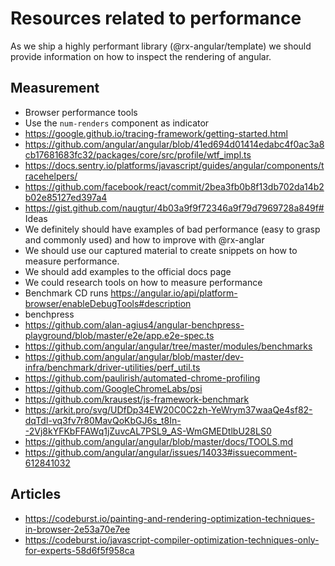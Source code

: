 # Resources related to performance

  As we ship a highly performant library (@rx-angular/template) 
  we should provide information on how to inspect the rendering of angular.

  ## Measurement
  - Browser performance tools
  - Use the `num-renders` component as indicator
  - https://google.github.io/tracing-framework/getting-started.html
  - https://github.com/angular/angular/blob/41ed694d01414edabc4f0ac3a8cb17681683fc32/packages/core/src/profile/wtf_impl.ts
  - https://docs.sentry.io/platforms/javascript/guides/angular/components/tracehelpers/
  - https://github.com/facebook/react/commit/2bea3fb0b8f13db702da14b2b02e85127ed397a4
  - https://gist.github.com/naugtur/4b03a9f9f72346a9f79d7969728a849f# Ideas
  - We definitely should have examples of bad performance (easy to grasp and commonly used) and how to improve with @rx-anglar
  - We should use our captured material to create snippets on how to measure performance.
  - We should add examples to the official docs page
  - We could research tools on how to measure performance
  - Benchmark CD runs https://angular.io/api/platform-browser/enableDebugTools#description
  - benchpress
  -  https://github.com/alan-agius4/angular-benchpress-playground/blob/master/e2e/app.e2e-spec.ts
  - https://github.com/angular/angular/tree/master/modules/benchmarks
  - https://github.com/angular/angular/blob/master/dev-infra/benchmark/driver-utilities/perf_util.ts
  - https://github.com/paulirish/automated-chrome-profiling
  - https://github.com/GoogleChromeLabs/psi
  - https://github.com/krausest/js-framework-benchmark
  - https://arkit.pro/svg/UDfDp34EW20C0C2zh-YeWrym37waaQe4sf82-dqTdI-vq3fv7r80MavQoKbGJ6s_t8In--2Vj8kYFKbFFAWq1jZuvcAL7PSL9_AS-WmGMEDtlbU28LS0
  - https://github.com/angular/angular/blob/master/docs/TOOLS.md
  - https://github.com/angular/angular/issues/14033#issuecomment-612841032

  ## Articles

  - https://codeburst.io/painting-and-rendering-optimization-techniques-in-browser-2e53a70e7ee
  - https://codeburst.io/javascript-compiler-optimization-techniques-only-for-experts-58d6f5f958ca
